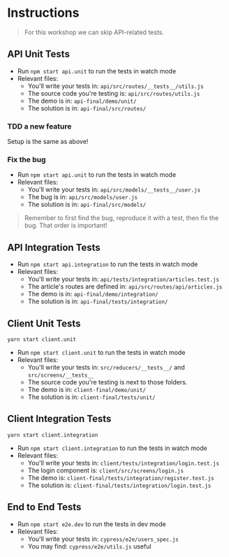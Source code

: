 # Instructions

> For this workshop we can skip API-related tests.

## API Unit Tests

- Run `npm start api.unit` to run the tests in watch mode
- Relevant files:
  - You'll write your tests in: `api/src/routes/__tests__/utils.js`
  - The source code you're testing is: `api/src/routes/utils.js`
  - The demo is in: `api-final/demo/unit/`
  - The solution is in: `api-final/src/routes/`

### TDD a new feature

Setup is the same as above!

### Fix the bug

- Run `npm start api.unit` to run the tests in watch mode
- Relevant files:
  - You'll write your tests in: `api/src/models/__tests__/user.js`
  - The bug is in: `api/src/models/user.js`
  - The solution is in: `api-final/src/models/`

> Remember to first find the bug, reproduce it with a test, then fix the bug.
> That order is important!

## API Integration Tests

- Run `npm start api.integration` to run the tests in watch mode
- Relevant files:
  - You'll write your tests in: `api/tests/integration/articles.test.js`
  - The article's routes are defined in: `api/src/routes/api/articles.js`
  - The demo is in: `api-final/demo/integration/`
  - The solution is in: `api-final/tests/integration/`

## Client Unit Tests

```shell
yarn start client.unit
```

- Run `npm start client.unit` to run the tests in watch mode
- Relevant files:
  - You'll write your tests in: `src/reducers/__tests__/` and `src/screens/__tests__`
  - The source code you're testing is next to those folders.
  - The demo is in: `client-final/demo/unit/`
  - The solution is in: `client-final/tests/unit/`

## Client Integration Tests

```shell
yarn start client.integration
```

- Run `npm start client.integration` to run the tests in watch mode
- Relevant files:
  - You'll write your tests in: `client/tests/integration/login.test.js`
  - The login component is: `client/src/screens/login.js`
  - The demo is: `client-final/tests/integration/register.test.js`
  - The solution is: `client-final/tests/integration/login.test.js`

## End to End Tests

- Run `npm start e2e.dev` to run the tests in dev mode
- Relevant files:
  - You'll write your tests in: `cypress/e2e/users_spec.js`
  - You may find: `cypress/e2e/utils.js` useful
